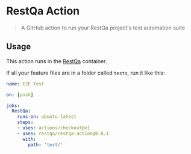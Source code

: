# RestQa Action

> A GitHub action to run your RestQa project's test automation suite

## Usage

This action runs in the [RestQa](https://hub.docker.com/repository/docker/restqa/restqa) container.

If all your feature files are in a folder called `tests`, run it like this:

```yaml
name: E2E Test

on: [push]

jobs:
  RestQa:
    runs-on: ubuntu-latest
    steps:
    - uses: actions/checkout@v1
    - uses: restqa/restqa-action@0.0.1
      with:
        path: 'test/'
```
